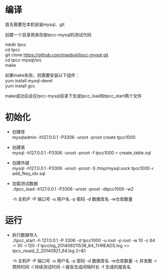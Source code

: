 编译
=======
首先需要在本机安装mysql、git<br>

创建一个目录用来存放tpcc-mysql的测试代码<br>

mkdir tpcc<br>
cd tpcc<br>
git clone https://github.com/maobuji/tpcc-mysql.git<br>
cd tpcc-mysql/src<br>
make

如果make失败，则需要安装以下组件：<br>
yum install mysql-devel<br>
yum install gcc<br>

make成功后会在tpcc-mysql目录下生成tpcc_load和tpcc_start两个文件<br>

初始化
===

* 创建库<br>
mysqladmin -h127.0.0.1 -P3306 -uroot -proot create tpcc1000
* 创建表<br>
mysql -h127.0.0.1 -P3306 -uroot -proot -f tpcc1000 < create_table.sql
* 创建外键<br>
mysql -h127.0.0.1 -P3306 -uroot -proot -S /tmp/mysql.sock tpcc1000 < add_fkey_idx.sql

* 加载测试数据<br>
./tpcc_load -h127.0.0.1 -P3306 -uroot -proot -dtpcc1000 -w2<br>

  -h 主机IP     -P 端口号     -u 用户名      -p 密码     -d 数据库名     -w仓库数量

运行
====

* 执行数据导入<br>
./tpcc_start -h 127.0.0.1 -P 3306 -d tpcc1000 -u root -p root -w 10 -c 64 -r 30 -l 120 -f tpcclog_201409211538_64_THREADS.log >> tpcc_noaid_2_20140921_64.log 2>&1<br>

  -h 主机IP     -P 端口号     -u 用户名      -p 密码     -d 数据库名     -w仓库数量     -c 并发数     -r 预热时间     -l 持续测试时间      -i 报告生成间隔时长      -f 生成的报告名
